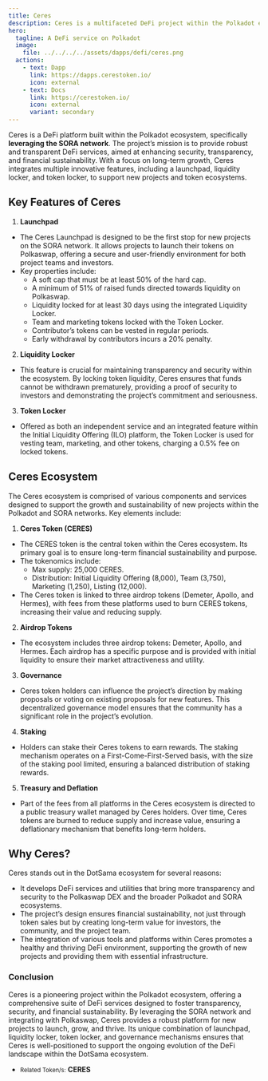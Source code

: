 ```yaml
---
title: Ceres
description: Ceres is a multifaceted DeFi project within the Polkadot ecosystem, aimed at providing sustainable and transparent financial solutions.
hero:
  tagline: A DeFi service on Polkadot
  image: 
    file: ../../../../assets/dapps/defi/ceres.png
  actions:
    - text: Dapp
      link: https://dapps.cerestoken.io/
      icon: external
    - text: Docs
      link: https://cerestoken.io/
      icon: external
      variant: secondary
---
```


Ceres is a DeFi platform built within the Polkadot ecosystem, specifically **leveraging the SORA network**. The project’s mission is to provide robust and transparent DeFi services, aimed at enhancing security, transparency, and financial sustainability. With a focus on long-term growth, Ceres integrates multiple innovative features, including a launchpad, liquidity locker, and token locker, to support new projects and token ecosystems.

## Key Features of Ceres

1. **Launchpad**
  - The Ceres Launchpad is designed to be the first stop for new projects on the SORA network. It allows projects to launch their tokens on Polkaswap, offering a secure and user-friendly environment for both project teams and investors.
  - Key properties include: 
      - A soft cap that must be at least 50% of the hard cap.
      - A minimum of 51% of raised funds directed towards liquidity on Polkaswap.
      - Liquidity locked for at least 30 days using the integrated Liquidity Locker.
      - Team and marketing tokens locked with the Token Locker.
      - Contributor’s tokens can be vested in regular periods.
      - Early withdrawal by contributors incurs a 20% penalty.

2. **Liquidity Locker**
  - This feature is crucial for maintaining transparency and security within the ecosystem. By locking token liquidity, Ceres ensures that funds cannot be withdrawn prematurely, providing a proof of security to investors and demonstrating the project’s commitment and seriousness.

3. **Token Locker**
  - Offered as both an independent service and an integrated feature within the Initial Liquidity Offering (ILO) platform, the Token Locker is used for vesting team, marketing, and other tokens, charging a 0.5% fee on locked tokens.

## Ceres Ecosystem
The Ceres ecosystem is comprised of various components and services designed to support the growth and sustainability of new projects within the Polkadot and SORA networks. Key elements include:

1. **Ceres Token (CERES)**
  - The CERES token is the central token within the Ceres ecosystem. Its primary goal is to ensure long-term financial sustainability and purpose.
  - The tokenomics include: 
      - Max supply: 25,000 CERES.
      - Distribution: Initial Liquidity Offering (8,000), Team (3,750), Marketing (1,250), Listing (12,000).
  - The Ceres token is linked to three airdrop tokens (Demeter, Apollo, and Hermes), with fees from these platforms used to burn CERES tokens, increasing their value and reducing supply.

2. **Airdrop Tokens**
  - The ecosystem includes three airdrop tokens: Demeter, Apollo, and Hermes. Each airdrop has a specific purpose and is provided with initial liquidity to ensure their market attractiveness and utility.

3. **Governance**
  - Ceres token holders can influence the project’s direction by making proposals or voting on existing proposals for new features. This decentralized governance model ensures that the community has a significant role in the project’s evolution.

4. **Staking**
  - Holders can stake their Ceres tokens to earn rewards. The staking mechanism operates on a First-Come-First-Served basis, with the size of the staking pool limited, ensuring a balanced distribution of staking rewards.

5. **Treasury and Deflation**
  - Part of the fees from all platforms in the Ceres ecosystem is directed to a public treasury wallet managed by Ceres holders. Over time, Ceres tokens are burned to reduce supply and increase value, ensuring a deflationary mechanism that benefits long-term holders.

## Why Ceres?

Ceres stands out in the DotSama ecosystem for several reasons:

- It develops DeFi services and utilities that bring more transparency and security to the Polkaswap DEX and the broader Polkadot and SORA ecosystems.
- The project’s design ensures financial sustainability, not just through token sales but by creating long-term value for investors, the community, and the project team.
- The integration of various tools and platforms within Ceres promotes a healthy and thriving DeFi environment, supporting the growth of new projects and providing them with essential infrastructure.

### **Conclusion**
Ceres is a pioneering project within the Polkadot ecosystem, offering a comprehensive suite of DeFi services designed to foster transparency, security, and financial sustainability. By leveraging the SORA network and integrating with Polkaswap, Ceres provides a robust platform for new projects to launch, grow, and thrive. Its unique combination of launchpad, liquidity locker, token locker, and governance mechanisms ensures that Ceres is well-positioned to support the ongoing evolution of the DeFi landscape within the DotSama ecosystem.

- <small>Related Token/s:</small> **CERES**

